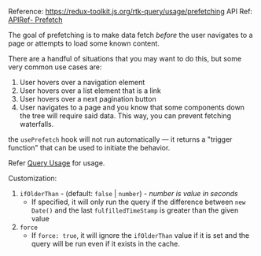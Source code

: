 Reference: https://redux-toolkit.js.org/rtk-query/usage/prefetching
API Ref: [APIRef- Prefetch](APIRef-%20Prefetch.md)

The goal of prefetching is to make data fetch _before_ the user navigates to a page or attempts to load some known content.

There are a handful of situations that you may want to do this, but some very common use cases are:

1. User hovers over a navigation element
2. User hovers over a list element that is a link
3. User hovers over a next pagination button
4. User navigates to a page and you know that some components down the tree will require said data. This way, you can prevent fetching waterfalls.

the `usePrefetch` hook will not run automatically — it returns a "trigger function" that can be used to initiate the behavior.

Refer [Query Usage](Query%20Usage.md) for usage. 

Customization: 
1. `ifOlderThan` - (default: `false` | `number`) - _number is value in seconds_
    - If specified, it will only run the query if the difference between `new Date()` and the last `fulfilledTimeStamp` is greater than the given value
2. `force`
    - If `force: true`, it will ignore the `ifOlderThan` value if it is set and the query will be run even if it exists in the cache.
